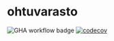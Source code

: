 # ohtuvarasto

![GHA workflow badge](https://github.com/realclever/ohtuvarasto/workflows/CI/badge.svg) [![codecov](https://codecov.io/gh/realclever/ohtuvarasto/graph/badge.svg?token=U830KDSGSF)](https://codecov.io/gh/realclever/ohtuvarasto)